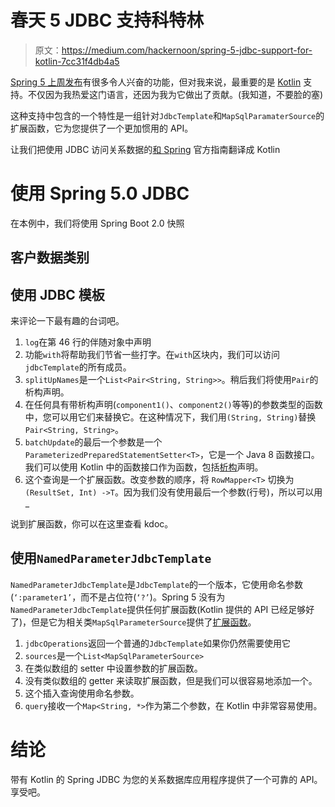 # 春天 5 JDBC 支持科特林

> 原文：<https://medium.com/hackernoon/spring-5-jdbc-support-for-kotlin-7cc31f4db4a5>

[Spring 5 上周发布](https://spring.io/blog/2017/09/28/spring-framework-5-0-goes-ga)有很多令人兴奋的功能，但对我来说，最重要的是 [Kotlin](https://hackernoon.com/tagged/kotlin) 支持。不仅因为我热爱这门语言，还因为我为它做出了贡献。(我知道，不要脸的塞)

这种支持中包含的一个特性是一组针对`JdbcTemplate`和`MapSqlParamaterSource`的扩展函数，它为您提供了一个更加惯用的 API。

让我们把使用 JDBC 访问关系数据的[和 Spring](https://spring.io/guides/gs/relational-data-access/) 官方指南翻译成 Kotlin

# 使用 Spring 5.0 JDBC

在本例中，我们将使用 Spring Boot 2.0 快照

## 客户数据类别

## 使用 JDBC 模板

来评论一下最有趣的台词吧。

1.  `log`在第 46 行的伴随对象中声明
2.  功能`with`将帮助我们节省一些打字。在`with`区块内，我们可以访问`jdbcTemplate`的所有成员。
3.  `splitUpNames`是一个`List<Pair<String, String>>`。稍后我们将使用`Pair`的析构声明。
4.  在任何具有带析构声明(`component1()`、`component2()`等等)的参数类型的函数中，您可以用它们来替换它。在这种情况下，我们用`(String, String)`替换`Pair<String, String>`。
5.  `batchUpdate`的最后一个参数是一个`ParameterizedPreparedStatementSetter<T>`，它是一个 Java 8 函数接口。我们可以使用 Kotlin 中的函数接口作为函数，包括[析构](https://hackernoon.com/tagged/destructuring)声明。
6.  这个查询是一个扩展函数。改变参数的顺序，将 `RowMapper<T>` 切换为`(ResultSet, Int) ->T`。因为我们没有使用最后一个参数(行号)，所以可以用 _

说到扩展函数，你可以在这里查看 kdoc。

## 使用`NamedParameterJdbcTemplate`

`NamedParameterJdbcTemplate`是`JdbcTemplate`的一个版本，它使用命名参数(`‘:parameter1’`，而不是占位符(`‘?’`)。Spring 5 没有为`NamedParameterJdbcTemplate`提供任何扩展函数(Kotlin 提供的 API 已经足够好了)，但是它为相关类`MapSqlParameterSource`提供了[扩展函数](https://docs.spring.io/spring-framework/docs/5.0.0.RELEASE/kdoc-api/spring-framework/org.springframework.jdbc.core.namedparam/index.html)。

1.  `jdbcOperations`返回一个普通的`JdbcTemplate`如果你仍然需要使用它
2.  `sources`是一个`List<MapSqlParameterSource>`
3.  在类似数组的 setter 中设置参数的扩展函数。
4.  没有类似数组的 getter 来读取扩展函数，但是我们可以很容易地添加一个。
5.  这个插入查询使用命名参数。
6.  `query`接收一个`Map<String, *>`作为第二个参数，在 Kotlin 中非常容易使用。

# 结论

带有 Kotlin 的 Spring JDBC 为您的关系数据库应用程序提供了一个可靠的 API。享受吧。
